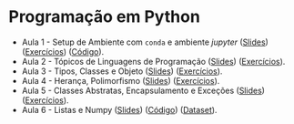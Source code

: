 # Programação em Python

* Aula 1 - Setup de Ambiente com `conda` e ambiente *jupyter* ([Slides](https://github.com/ai2-education-fiep-turma-4/02-programacao-python/blob/master/slides/aula1/02_python.pdf)) ([Exercícios](https://github.com/ai2-education-fiep-turma-4/02-programacao-python/tree/master/exercicios/aula1)) ([Código](https://github.com/ai2-education-fiep-turma-4/02-programacao-python/blob/master/src/aula1)).
* Aula 2 - Tópicos de Linguagens de Programação ([Slides](https://github.com/ai2-education-fiep-turma-4/02-programacao-python/blob/master/slides/aula2/slides.pdf)) ([Exercícios](https://github.com/ai2-education-fiep-turma-4/02-programacao-python/tree/master/exercicios/aula2)).
* Aula 3 - Tipos, Classes e Objeto ([Slides](https://github.com/ai2-education-fiep-turma-4/02-programacao-python/blob/master/slides/aula3/02_python_POO.pdf)) ([Exercícios](https://github.com/ai2-education-fiep-turma-4/02-programacao-python/tree/master/exercicios/aula3)).
* Aula 4 - Herança, Polimorfismo ([Slides](https://github.com/ai2-education-fiep-turma-4/02-programacao-python/blob/master/slides/aula4/04_python_heranca.pdf)) ([Exercícios](https://github.com/ai2-education-fiep-turma-4/02-programacao-python/tree/master/exercicios/aula4)).
* Aula 5 - Classes Abstratas, Encapsulamento e Exceções ([Slides](https://github.com/ai2-education-fiep-turma-4/02-programacao-python/blob/master/slides/aula5/diagramas.pdf)) ([Exercícios](https://github.com/ai2-education-fiep-turma-4/02-programacao-python/tree/master/exercicios/aula5)).
* Aula 6 - Listas e Numpy ([Slides](https://github.com/ai2-education-fiep-turma-4/02-programacao-python/blob/master/slides/aula6/06_Numpy.pdf)) ([Código](https://github.com/ai2-education-fiep-turma-4/02-programacao-python/blob/master/src/aula6)) ([Dataset](https://github.com/ai2-education-fiep-turma-4/02-programacao-python/tree/master/src/aula6/data)).

